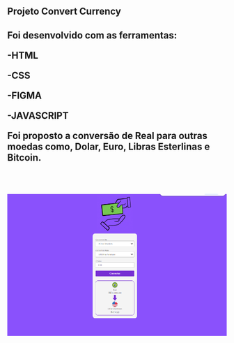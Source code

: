 <h2>Projeto Convert Currency<h2>
  
<p>Foi desenvolvido com as ferramentas:<p>
  <p>-HTML</p>
   <p>-CSS</p>
    <p>-FIGMA</p>
     <p>-JAVASCRIPT</p>
    
  
<p>Foi proposto a conversão de Real para outras moedas como, Dolar, Euro, Libras Esterlinas e Bitcoin.<p>
<br>
<br>

<img src= "https://github.com/EvertonM-hub/Primeiro-projeto-JS/blob/main/assets/2025-03-05.png?raw=true">

